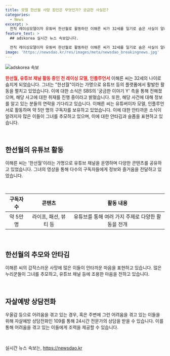 ```yaml
---
title: 모델 한선월 사망 원인은 무엇인가? 궁금한 사실은?
categories:
  - News
excerpt: >
  전직 레이싱모델이자 유튜버 한선월로 활동하던 이해른 씨가 32세를 일기로 숨은 사실이 알려졌다. SBS 궁금한 이야기 Y는 이에 대해 취재 중이라고 밝혀, 고인에 대해 잘 아는 사람들의 연락을 기다린다고 전했다. 그동안 약 5만명의 구독자를 보유한 이씨의 유튜브 채널 등에 누리꾼들이 추모의 글을 올리며 안타까움을 표하고 있다. 이에 관심을 갖고 고인에 대한 소식을 기다리는 이들은 우울감 등 다양한 고민을 상담할 수 있는 전문가 상담전화로 안내되고 있다.
feature_text: >
  ## adskorea 실시간 뉴스 속보입니다.

  전직 레이싱모델이자 유튜버 한선월로 활동하던 이해른 씨가 32세를 일기로 숨은 사실이 알려졌다. SBS 궁금한 이야기 Y는 이에 대해 취재 중이라고 밝혀, 고인에 대해 잘 아는 사람들의 연락을 기다린다고 전했다. 그동안 약 5만명의 구독자를 보유한 이씨의 유튜브 채널 등에 누리꾼들이 추모의 글을 올리며 안타까움을 표하고 있다. 이에 관심을 갖고 고인에 대한 소식을 기다리는 이들은 우울감 등 다양한 고민을 상담할 수 있는 전문가 상담전화로 안내되고 있다.
image: 'https://newsdao.kr/res/images/meta/newsdao_breakingnews.jpg'
---
```


<p><img src="https://newsdao.kr/res/images/meta/newsdao_breakingnews.jpg" alt="adskorea 속보" /></p>

<p><b><span style="color: #ee2323;">한선월, 유튜브 채널 활동 중인 전 레이싱 모델, 인플루언서</span></b>
이해른 씨는 32세의 나이로 숨지게 되었습니다. 그녀는 "한선월"이라는 가명으로 유튜브 등의 플랫폼에서 활발한 활동을 펼치고 있었습니다. 이에 대한 소식은 SBS의 '궁금한 이야기 Y' 측을 통해 전해졌으며, 해당 사고에 대한 취재를 진행 중이라고 밝혔습니다. 또한, 해당 사건에 대해 정보를 알고 있는 분들의 연락을 기다리고 있습니다. 이해른 씨는 유튜버이자 모델, 인플루언서로 활동하며 약 5만 명의 구독자를 보유하고 있었습니다. 이에 대한 안타까운 소식이 알려지자 많은 이들이 그녀를 추모하고 있으며, 이에 대한 안타김과 슬픔을 표현하고 있습니다.</p>

<p data-ke-size="size16">&nbsp;</p>

<h2 data-ke-size="size26">한선월의 유튜브 활동</h2>

<p>이해른 씨는 '한선월'이라는 가명으로 유튜브 채널을 운영하며 다양한 콘텐츠를 공유하고 있었습니다. 그녀의 영상을 통해 다수의 구독자들에게 정보와 즐거움을 전달하고 있었습니다.</p>

<p data-ke-size="size16">&nbsp;</p>

<table>
<thead>
<tr>
<th style="text-align: center;">구독자 수</th>
<th style="text-align: center;">콘텐츠</th>
<th style="text-align: center;">활동 내용</th>
</tr>
</thead>
<tbody>
<tr>
<td style="text-align: center;">약 5만 명</td>
<td style="text-align: center;">라이프, 패션, 뷰티 등</td>
<td style="text-align: center;">유튜브를 통해 여러 가지 주제로 다양한 활동을 전개</td>
</tr>
</tbody>
</table>

<p data-ke-size="size16">&nbsp;</p>

<h2 data-ke-size="size26">한선월의 추모와 안타김</h2>

<p>이해른 씨의 갑작스러운 사망에 많은 이들이 안타까운 마음을 표현하고 있습니다. 많은 누리꾼들이 그녀를 추모하고, 유튜브 채널 등에 조용한 마음을 전하고 있습니다.</p>

<p data-ke-size="size16">&nbsp;</p>

<h2 data-ke-size="size26">자살예방 상담전화</h2>

<p>우울감 등으로 어려움을 겪고 있는 경우, 혹은 주변에 그런 어려움을 겪고 있는 이들을 위해 자살예방 상담전화인 109를 통해 24시간 전문가의 상담을 받을 수 있습니다. 이를 통해 어려움을 겪고 있는 이들에게 조력을 제공할 수 있습니다.</p>

<p data-ke-size="size16">&nbsp;</p>
실시간 뉴스 속보는, <a href="https://newsdao.kr" rel="dofollow">https://newsdao.kr</a>


